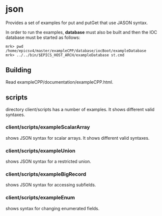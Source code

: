 # json

Provides a set of examples for put and putGet that use JASON syntax.

In order to run the examples, **database** must also be built and then the IOC database must be started as follows:

    mrk> pwd
    /home/epicsv4/master/exampleCPP/database/iocBoot/exampleDatabase
    mrk> ../../bin/$EPICS_HOST_ARCH/exampleDatabase st.cmd



## Building

Read exampleCPP/documentation/exampleCPP.html.

## scripts

directory client/scripts has a number of examples.
It shows different valid syntaxes.

### client/scripts/exampleScalarArray

shows JSON syntax for scalar arrays.
It shows different valid syntaxes.


### client/scripts/exampleUnion

shows JSON syntax for a restricted union.

### client/scripts/exampleBigRecord

shows JSON syntax for accessing subfields.

### client/scripts/exampleEnum

shows syntax for changing enumerated fields.

